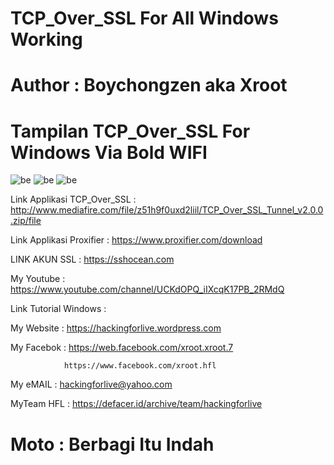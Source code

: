 # TCP_Over_SSL For All Windows Working 

# Author : Boychongzen aka Xroot

# Tampilan TCP_Over_SSL For Windows Via Bold WIFI
![be](https://raw.githubusercontent.com/boychongzen18/TCP_Over_SSL/master/wifi1.jpg)
![be](https://raw.githubusercontent.com/boychongzen18/TCP_Over_SSL/master/wifi.jpg)
![be](https://raw.githubusercontent.com/boychongzen18/TCP_Over_SSL/master/tcp2.jpg)

Link Applikasi TCP_Over_SSL : http://www.mediafire.com/file/z51h9f0uxd2liil/TCP_Over_SSL_Tunnel_v2.0.0.zip/file

Link Applikasi Proxifier : https://www.proxifier.com/download

LINK AKUN SSL           : https://sshocean.com

My Youtube    : https://www.youtube.com/channel/UCKdOPQ_iIXcqK17PB_2RMdQ

Link Tutorial Windows : 

My Website    : https://hackingforlive.wordpress.com

My Facebok    : https://web.facebook.com/xroot.xroot.7

                https://www.facebook.com/xroot.hfl

My eMAIL      : hackingforlive@yahoo.com

MyTeam HFL    : https://defacer.id/archive/team/hackingforlive

# Moto : Berbagi Itu Indah
